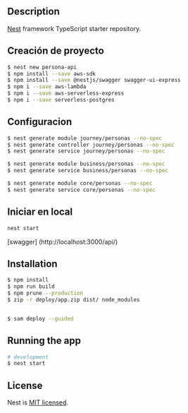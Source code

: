 
## Description

[Nest](https://github.com/nestjs/nest) framework TypeScript starter repository.

## Creación de proyecto
```bash
$ nest new persona-api
$ npm install --save aws-sdk
$ npm install --save @nestjs/swagger swagger-ui-express
$ npm i --save aws-lambda
$ npm i --save aws-serverless-express
$ npm i --save serverless-postgres
```

## Configuracion
```bash
$ nest generate module journey/personas --no-spec
$ nest generate controller journey/personas --no-spec
$ nest generate service journey/personas --no-spec

$ nest generate module business/personas --no-spec
$ nest generate service business/personas --no-spec

$ nest generate module core/personas --no-spec
$ nest generate service core/personas --no-spec
```

## Iniciar en local
```bash
nest start
```
[swagger] (http://localhost:3000/api/)

## Installation

```bash
$ npm install
$ npm run build
$ npm prune --production
$ zip -r deploy/app.zip dist/ node_modules


$ sam deploy --guided
```

## Running the app

```bash
# development
$ nest start

```


## License

Nest is [MIT licensed](LICENSE).
